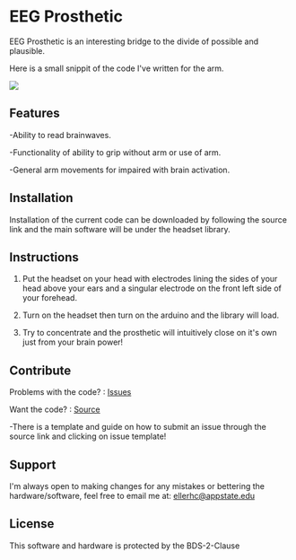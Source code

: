 EEG Prosthetic
==============
EEG Prosthetic is an interesting bridge to the divide of possible and plausible.

Here is a small snippit of the code I've written for the arm.

![](https://github.com/HunterEller/EEG-Prosthetic/blob/master/Images/Capture.PNG)

Features
--------

-Ability to read brainwaves.

-Functionality of ability to grip without arm or use of arm.

-General arm movements for impaired with brain activation.

Installation
------------

Installation of the current code can be downloaded by following the source link and the main software will be under the headset library.

Instructions
------------

1. Put the headset on your head with electrodes lining the sides of your head above your ears and a singular electrode on the front left side of your forehead.

2. Turn on the headset then turn on the arduino and the library will load.

3. Try to concentrate and the prosthetic will intuitively close on it's own just from your brain power!

Contribute
----------

Problems with the code? : [Issues](https://github.com/HunterEller/EEG-Prosthetic/issues "Issues")

Want the code? : [Source](https://github.com/HunterEller/EEG-Prosthetic "Source")

-There is a template and guide on how to submit an issue through the source link and clicking on issue template!

Support
-------

I'm always open to making changes for any mistakes or bettering the hardware/software, 
feel free to email me at: ellerhc@appstate.edu

License
-------

This software and hardware is protected by the BDS-2-Clause
